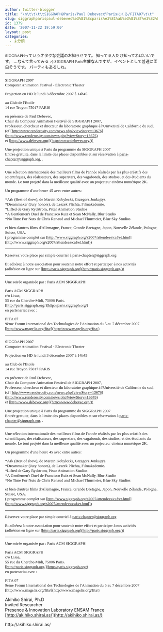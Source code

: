 ```yaml
---
author: twitter-blogger
title: "\n\t\t\t\tSIGGRAPH@Paris/Paul DebevecがParisにくる/FITA07\t\t"
slug: siggraphparispaul-debevec%e3%81%8cparis%e3%81%ab%e3%81%8f%e3%82%8bfita07
id: 1379
date: '2007-11-22 19:59:00'
layout: post
categories:
  - 未分類
---
```


<div style="font-family: -moz-fixed; font-size: 13px;" lang="x-unicode">SIGGRAPHっていうオタクな会議のお知らせです。  
知ってる人だけ知ってればいいです。  
…なんて言ってみる <span><span>;-)</span></span>  
SIGGRAPH Paris主催なんですが、イベントとして普通に面白そうです。  
パーティもあるしね。  

----  
SIGGRAPH 2007  
Computer Animation Festival - Electronic Theater  

Projection en HD le lundi 3 décembre 2007 à 14h45  

au Club de l'Etoile  
14 rue Troyon 75017 PARIS  

en présence de Paul Debevec,  
Chair du Computer Animation Festival de SIGGRAPH 2007,  
Professeur, chercheur et directeur du laboratoire graphique à l'Université de Californie du sud,  
(cf [http://www.renderosity.com/news.php?viewStory=13676](http://www.renderosity.com/news.php?viewStory=13676)  
et [http://www.debevec.org/](http://www.debevec.org/))  

Une projection unique à Paris du programme du SIGGRAPH 2007  
Entrée gratuite, dans la limite des places disponibles et sur réservation à [paris-chapter@siggraph.org](mailto:paris-chapter@siggraph.org), .  

________________________________________________________________  

Une sélection internationale des meilleurs films de l'année réalisés par les plus créatifs des scientifiques, des réalisateurs, des superstars, des vagabonds, des studios, et des étudiants du monde. Le tout projeté dans la meilleure qualité avec un projecteur cinéma numérique 2K.  

Un programme d'une heure 45 avec entre autres:  

*Ark (Best of show), de Marcin Kobylecki, Grzegorz Jonkajtys.  
*Dreammaker (Jury honors), de Leszek Plichta, Filmakademie.  
*Lifted de Gary Rydstrom, Pixar Animation Studios  
*A Gentlemen's Duel de Francisco Ruiz et Sean McNally, Blur Studio  
*No Time For Nuts de Chris Renaud and Michael Thurmeier, Blue Sky Studios  

et bien d'autres films d'Allemagne, France, Grande Bretagne, Japon, Nouvelle Zélande, Pologne, Suisse, USA.  
( programme complet sur [http://www.siggraph.org/s2007/attendees/caf/et.html](http://www.siggraph.org/s2007/attendees/caf/et.html))  

________________________________________________________________  
Réservez votre place par simple courriel à [paris-chapter@siggraph.org](mailto:paris-chapter@siggraph.org)  

Et adhérez à notre association pour soutenir notre effort et participer à nos activités  
(adhésion en ligne sur [http://paris.siggraph.org](http://paris.siggraph.org/))  
________________________________________________________________  
Une soirée organisée par : Paris ACM SIGGRAPH  

Paris ACM SIGGRAPH  
c/o Lisaa,  
55 rue du Cherche-Midi, 75006 Paris.  
[http://paris.siggraph.org/](http://paris.siggraph.org/)  
en partenariat avec :  

FITA 07  
9ème Forum International des Technologies de l'Animation du 5 au 7 décembre 2007  
[http://www.magelis.org/fita/](http://www.magelis.org/fita/)  

----  
SIGGRAPH 2007  
Computer Animation Festival - Electronic Theater  

Projection en HD le lundi 3 décembre 2007 à 14h45  

au Club de l'Etoile  
14 rue Troyon 75017 PARIS  

en présence de Paul Debevec,  
Chair du Computer Animation Festival de SIGGRAPH 2007,  
Professeur, chercheur et directeur du laboratoire graphique à l'Université de Californie du sud,  
(cf [http://www.renderosity.com/news.php?viewStory=13676](http://www.renderosity.com/news.php?viewStory=13676)  
et [http://www.debevec.org/](http://www.debevec.org/))  

Une projection unique à Paris du programme du SIGGRAPH 2007  
Entrée gratuite, dans la limite des places disponibles et sur réservation à [paris-chapter@siggraph.org](mailto:paris-chapter@siggraph.org), .  

________________________________________________________________  

Une sélection internationale des meilleurs films de l'année réalisés par les plus créatifs des scientifiques, des réalisateurs, des superstars, des vagabonds, des studios, et des étudiants du monde. Le tout projeté dans la meilleure qualité avec un projecteur cinéma numérique 2K.  

Un programme d'une heure 45 avec entre autres:  

*Ark (Best of show), de Marcin Kobylecki, Grzegorz Jonkajtys.  
*Dreammaker (Jury honors), de Leszek Plichta, Filmakademie.  
*Lifted de Gary Rydstrom, Pixar Animation Studios  
*A Gentlemen's Duel de Francisco Ruiz et Sean McNally, Blur Studio  
*No Time For Nuts de Chris Renaud and Michael Thurmeier, Blue Sky Studios  

et bien d'autres films d'Allemagne, France, Grande Bretagne, Japon, Nouvelle Zélande, Pologne, Suisse, USA.  
( programme complet sur [http://www.siggraph.org/s2007/attendees/caf/et.html](http://www.siggraph.org/s2007/attendees/caf/et.html))  

________________________________________________________________  
Réservez votre place par simple courriel à [paris-chapter@siggraph.org](mailto:paris-chapter@siggraph.org)  

Et adhérez à notre association pour soutenir notre effort et participer à nos activités  
(adhésion en ligne sur [http://paris.siggraph.org](http://paris.siggraph.org/))  
________________________________________________________________  
Une soirée organisée par : Paris ACM SIGGRAPH  

Paris ACM SIGGRAPH  
c/o Lisaa,  
55 rue du Cherche-Midi, 75006 Paris.  
[http://paris.siggraph.org/](http://paris.siggraph.org/)  
en partenariat avec :  

FITA 07  
9ème Forum International des Technologies de l'Animation du 5 au 7 décembre 2007  
[http://www.magelis.org/fita/](http://www.magelis.org/fita/)  

</div>

Akihiko Shirai, Ph.D  
Invited Researcher  
Presence & Innovation Laboratory ENSAM France  
[http://akihiko.shirai.as/](http://akihiko.shirai.as/)

<div>http://akihiko.shirai.as/</div>